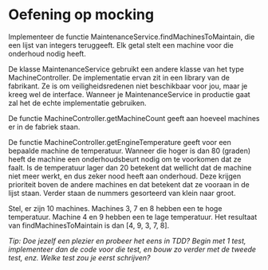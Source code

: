 # Oefening op mocking

Implementeer de functie MaintenanceService.findMachinesToMaintain, die een lijst van integers teruggeeft. Elk getal
stelt een machine voor die onderhoud nodig heeft.

De klasse MaintenanceService gebruikt een andere klasse van het type MachineController. De implementatie ervan zit
in een library van de fabrikant. Ze is om veiligheidsredenen niet beschikbaar voor jou, maar je kreeg wel de interface.
Wanneer je MaintenanceService in productie gaat zal het de echte implementatie gebruiken.

De functie MachineController.getMachineCount geeft aan hoeveel machines er in de fabriek staan.

De functie MachineController.getEngineTemperature geeft voor een bepaalde machine de temperatuur. Wanneer die hoger is
dan 80 (graden) heeft de machine een onderhoudsbeurt nodig om te voorkomen dat ze faalt. Is de temperatuur lager dan
20 betekent dat wellicht dat de machine niet meer werkt, en dus zeker nood heeft aan onderhoud. Deze krijgen prioriteit
boven de andere machines en dat betekent dat ze vooraan in de lijst staan. Verder staan de nummers gesorteerd van
klein naar groot.

Stel, er zijn 10 machines. Machines 3, 7 en 8 hebben een te hoge temperatuur. Machine 4 en 9 hebben een te lage
temperatuur. Het resultaat van findMachinesToMaintain is dan [4, 9, 3, 7, 8].

_Tip: Doe jezelf een plezier en probeer het eens in TDD? Begin met 1 test, implementeer dan de code voor die test, en
bouw zo verder met de tweede test, enz. Welke test zou je eerst schrijven?_